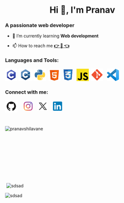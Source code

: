 <h1 align="center">Hi 👋, I'm Pranav</h1>
<h3>A passionate web developer </h3>

- 🌱 I’m currently learning **Web development**

- 📫 How to reach me [**👉 📩 👈**](mailto:pranavshilavane1@gmail.com)

<h3 align="left">Languages and Tools:</h3>    
<p align="left">

<img src="./img/c.png" alt="c" width="40" height="40"/>
<img src="./img/c++.png" alt="c" width="45" height="41"/>
<img src="./img/python.png" alt="c" width="40" height="40"/>&nbsp;
<img src="./img/html.png" alt="c" width="40" height="40"/>   
<img src="./img/css.png" alt="c" width="40" height="40"/>&nbsp;
<img src="./img/js.png" alt="c" width="40" height="40"/>&nbsp;
<img src="./img/git.png" alt="c" width="40" height="40"/>&nbsp;&nbsp;
<img src="./img/vscode.png" alt="c" width="40" height="40"/>
</p>


<h3 align="left">Connect with me:</h3>

<p align="left">
<a href="https://github.com/pranavshilavane" target="blank"><img align="center" src="./img/github.png" alt="Pranav Shilavane" height="40" width="40" /></a>
&nbsp;&nbsp;&nbsp;
<a href="https://instagram.com/pranavshilavane" target="blank"><img align="center" src="./img/instagram.png" alt="Pranav Shilavane" height="30" width="30" /></a>
&nbsp;&nbsp;
<a href="https://x.com/pranavshilavane" target="blank"><img align="center" src="./img/x.png" alt="Pranav Shilavane" height="30" width="35" /></a>
&nbsp;&nbsp;
<a href="https://www.linkedin.com/in/pranav-shilavane-9245b8236/" target="blank"><img align="center" src="./img/linked.png" alt="Pranav Shilavane" height="30" width="30"/></a>
</p>

<br/>
<p><img align="left"  src="https://github-readme-stats.vercel.app/api/top-langs?username=pranavshilavane&show_icons=true&locale=en&layout=donut" alt="pranavshilavane" /></p>
<br/>
<br/>
<br/>
<br/>
<br/>
<br/>
<br/>
<br/>
<br/>
<br/>
<p>&nbsp;<img align="center" src="https://github-readme-stats.vercel.app/api?username=pranavshilavane&show_icons=true&locale=en" alt="sdsad" /></p>

<p><img align="center" src="https://github-readme-streak-stats.herokuapp.com/?user=pranavshilavane&" alt="sdsad" /></p>
